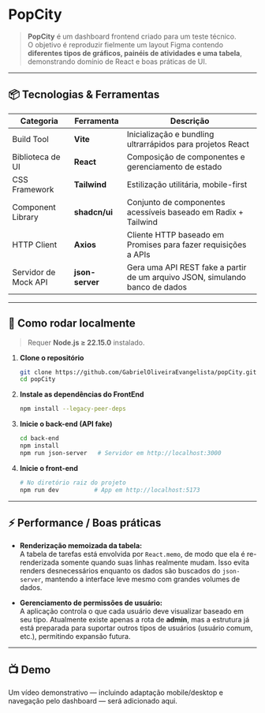 # PopCity

> **PopCity** é um dashboard frontend criado para um teste técnico.  
> O objetivo é reproduzir fielmente um layout Figma contendo **diferentes tipos de gráficos, painéis de atividades e uma tabela**, demonstrando domínio de React e boas práticas de UI.

---

## 📦 Tecnologias & Ferramentas

| Categoria            | Ferramenta      | Descrição                                                                                             |
|----------------------|-----------------|-------------------------------------------------------------------------------------------------------|
| Build Tool           | **Vite**        | Inicialização e bundling ultrarrápidos para projetos React                                            |
| Biblioteca de UI     | **React**       | Composição de componentes e gerenciamento de estado                                                   |
| CSS Framework        | **Tailwind**    | Estilização utilitária, mobile-first                                                                  |
| Component Library    | **shadcn/ui**   | Conjunto de componentes acessíveis baseado em Radix + Tailwind                                        |
| HTTP Client          | **Axios**       | Cliente HTTP baseado em Promises para fazer requisições a APIs                                         |
| Servidor de Mock API | **json-server** | Gera uma API REST fake a partir de um arquivo JSON, simulando banco de dados                          |

---

## 🚀 Como rodar localmente

> Requer **Node.js ≥ 22.15.0** instalado.

1. **Clone o repositório**
   ```bash
   git clone https://github.com/GabrielOliveiraEvangelista/popCity.git
   cd popCity
   ```

2. **Instale as dependências do FrontEnd**
   ```bash
   npm install --legacy-peer-deps
   ```

3. **Inicie o back-end (API fake)**
   ```bash
   cd back-end
   npm install
   npm run json-server   # Servidor em http://localhost:3000
   ```

4. **Inicie o front-end**
   ```bash
   # No diretório raiz do projeto
   npm run dev          # App em http://localhost:5173
   ```

---

## ⚡️ Performance / Boas práticas

- **Renderização memoizada da tabela:**  
  A tabela de tarefas está envolvida por `React.memo`, de modo que ela é re-renderizada somente quando suas linhas realmente mudam. Isso evita renders desnecessários enquanto os dados são buscados do `json-server`, mantendo a interface leve mesmo com grandes volumes de dados.

- **Gerenciamento de permissões de usuário:**  
  A aplicação controla o que cada usuário deve visualizar baseado em seu tipo. Atualmente existe apenas a rota de **admin**, mas a estrutura já está preparada para suportar outros tipos de usuários (usuário comum, etc.), permitindo expansão futura.

---

## 📺 Demo

Um vídeo demonstrativo — incluindo adaptação mobile/desktop e navegação pelo dashboard — será adicionado aqui.

<!-- Substitua o link abaixo após publicar o vídeo -->

